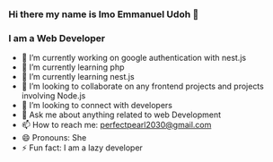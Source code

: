 ### Hi there my name is Imo Emmanuel Udoh 👋
### I am a Web Developer



- 🔭 I’m currently working on google authentication with nest.js
- 🌱 I’m currently learning php
- 🌱 I’m currently learning nest.js
- 👯 I’m looking to collaborate on any frontend projects and projects involving Node.js
- 🤔 I’m looking to connect with developers
- 💬 Ask me about anything related to web Development
- 📫 How to reach me: perfectpearl2030@gmail.com
- 😄 Pronouns: She
- ⚡ Fun fact: I am a lazy developer

